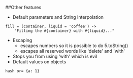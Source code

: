 ##Other features
- Default parameters and String Interpolation
```
fill = (container, liquid = 'coffee') ->
    "Filling the #{container} with #{liquid}..."
```
- Escaping
    - escapes numbers so it is possible to do 5.toString()
    - escapes all reserved words like 'delete' and 'with'
- Stops you from using 'with' which is evil
- Default values on objects
```
hash or= {a: 1}
```
